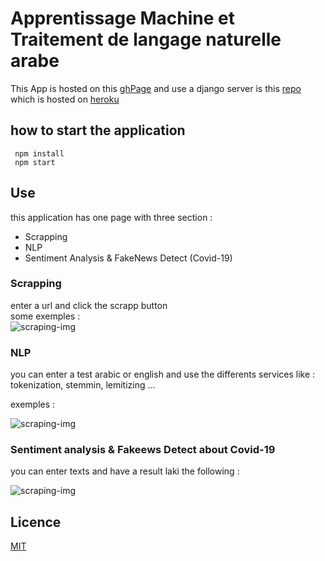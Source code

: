 # Apprentissage Machine et Traitement de langage naturelle arabe  
This App is hosted on this [ghPage](https://toihirhalim.github.io/detect-covid-fake-news/)
and use a django server is this [repo](https://github.com/toihirhalim/detect-covid-fake-news-server)
which is hosted on [heroku](https://detect-covid-fake-news.herokuapp.com/)
## how to start the application  
 
```
 npm install
 npm start
```
  
## Use  
this application has one page with three section :   
* Scrapping  
* NLP   
* Sentiment Analysis & FakeNews Detect (Covid-19)  
  
### Scrapping  
 enter a url and click the scrapp button  
some exemples :     
![scraping-img](/images/englishScrapping.png)  
  
### NLP 
you can enter a test arabic or english and use the differents services like : tokenization, stemmin, lemitizing ...  
 
exemples :  
  
![scraping-img](/images/englishSteming.png)  
  
### Sentiment analysis & Fakeews Detect about Covid-19  
you can enter texts and have a result  laki the following :  
  
![scraping-img](/images/sentimentAndFakeNews.png) 
## Licence

[MIT](LICENSE)
